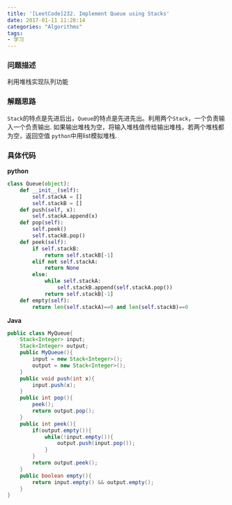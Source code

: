 ```yaml
---
title: '[LeetCode]232. Implement Queue using Stacks'
date: 2017-01-11 11:28:14
categories: "Algorithms"
tags:
- 学习
---
```

### 问题描述 ###
利用堆栈实现队列功能
<!-- more -->

### 解题思路 ###
`Stack`的特点是先进后出，`Queue`的特点是先进先出。利用两个`Stack`，一个负责输入一个负责输出.
如果输出堆栈为空，将输入堆栈值传给输出堆栈，若两个堆栈都为空，返回空值
`python`中用list模拟堆栈.
### 具体代码 ###
**python**
```python
class Queue(object):
    def __init__(self):
        self.stackA = []
        self.stackB = []
    def push(self, x):
        self.stackA.append(x)
    def pop(self):
        self.peek()
        self.stackB.pop()
    def peek(self):
        if self.stackB:
            return self.stackB[-1]
        elif not self.stackA:
            return None
        else:
            while self.stackA:
                self.stackB.append(self.stackA.pop())
            return self.stackB[-1]
    def empty(self):
        return len(self.stackA)==0 and len(self.stackB)==0
```

**Java**
```java
public class MyQueue{
    Stack<Integer> input;
    Stack<Integer> output;
    public MyQueue(){
        input = new Stack<Integer>();
        output = new Stack<Integer>();
    }
    public void push(int x){
        input.push(x);
    }
    public int pop(){
        peek();
        return output.pop();
    }
    public int peek(){
        if(output.empty()){
            while(!input.empty()){
                output.push(input.pop());
            }
        }
        return output.peek();
    }
    public boolean empty(){
        return input.empty() && output.empty();
    }
}
```
